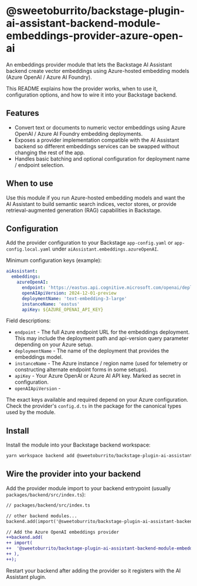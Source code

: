 # @sweetoburrito/backstage-plugin-ai-assistant-backend-module-embeddings-provider-azure-open-ai

An embeddings provider module that lets the Backstage AI Assistant backend create vector embeddings
using Azure-hosted embedding models (Azure OpenAI / Azure AI Foundry).

This README explains how the provider works, when to use it, configuration options, and how to wire
it into your Backstage backend.

## Features

- Convert text or documents to numeric vector embeddings using Azure OpenAI / Azure AI Foundry
  embedding deployments.
- Exposes a provider implementation compatible with the AI Assistant backend so different
  embeddings services can be swapped without changing the rest of the app.
- Handles basic batching and optional configuration for deployment name / endpoint selection.

## When to use

Use this module if you run Azure-hosted embedding models and want the AI Assistant to build
semantic search indices, vector stores, or provide retrieval-augmented generation (RAG)
capabilities in Backstage.

## Configuration

Add the provider configuration to your Backstage `app-config.yaml` or `app-config.local.yaml` under
`aiAssistant.embeddings.azureOpenAI`.

Minimum configuration keys (example):

```yaml
aiAssistant:
  embeddings:
    azureOpenAI:
      endpoint: 'https://eastus.api.cognitive.microsoft.com/openai/deployments/text-embedding-3-large/embeddings?api-version=2023-05-15'
      openAIApiVersion: 2024-12-01-preview
      deploymentName: 'text-embedding-3-large'
      instanceName: 'eastus'
      apiKey: ${AZURE_OPENAI_API_KEY}
```

Field descriptions:

- `endpoint` - The full Azure endpoint URL for the embeddings deployment. This may include
  the deployment path and api-version query parameter depending on your Azure setup.
- `deploymentName` - The name of the deployment that provides the embeddings model.
- `instanceName` - The Azure instance / region name (used for telemetry or constructing alternate
  endpoint forms in some setups).
- `apiKey` - Your Azure OpenAI or Azure AI API key. Marked as secret in configuration.
- `openAIApiVersion` -

The exact keys available and required depend on your Azure configuration. Check the provider's
`config.d.ts` in the package for the canonical types used by the module.

## Install

Install the module into your Backstage backend workspace:

```sh
yarn workspace backend add @sweetoburrito/backstage-plugin-ai-assistant-backend-module-embeddings-provider-azure-open-ai
```

## Wire the provider into your backend

Add the provider module import to your backend entrypoint (usually `packages/backend/src/index.ts`):

```diff
// packages/backend/src/index.ts

// other backend modules...
backend.add(import('@sweetoburrito/backstage-plugin-ai-assistant-backend'));

// Add the Azure OpenAI embeddings provider
++backend.add(
++ import(
++  '@sweetoburrito/backstage-plugin-ai-assistant-backend-module-embeddings-provider-azure-open-ai'
++ ),
++);
```

Restart your backend after adding the provider so it registers with the AI Assistant plugin.

